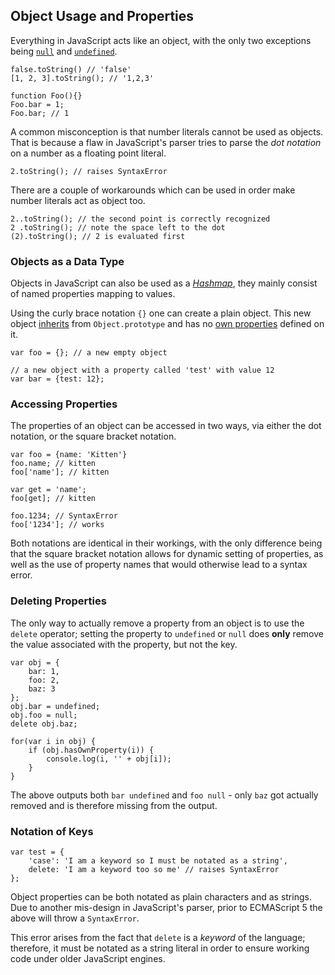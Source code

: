 ## Object Usage and Properties

Everything in JavaScript acts like an object, with the only two exceptions being 
[`null`](#core.undefined) and [`undefined`](#core.undefined).

    false.toString() // 'false'
    [1, 2, 3].toString(); // '1,2,3'
    
    function Foo(){}
    Foo.bar = 1;
    Foo.bar; // 1

A common misconception is that number literals cannot be used as
objects. That is because a flaw in JavaScript's parser tries to parse the *dot 
notation* on a number as a floating point literal.

    2.toString(); // raises SyntaxError

There are a couple of workarounds which can be used in order make number 
literals act as object too.

    2..toString(); // the second point is correctly recognized
    2 .toString(); // note the space left to the dot
    (2).toString(); // 2 is evaluated first

### Objects as a Data Type

Objects in JavaScript can also be used as a [*Hashmap*][1], they mainly consist 
of named properties mapping to values.

Using the curly brace notation `{}` one can create a plain object. This new
object [inherits](#object.prototype) from `Object.prototype` and has no 
[own properties](#object.hasownproperty) defined on it.

    var foo = {}; // a new empty object

    // a new object with a property called 'test' with value 12
    var bar = {test: 12}; 

### Accessing Properties

The properties of an object can be accessed in two ways, via either the dot
notation, or the square bracket notation.
    
    var foo = {name: 'Kitten'}
    foo.name; // kitten
    foo['name']; // kitten
    
    var get = 'name';
    foo[get]; // kitten
    
    foo.1234; // SyntaxError
    foo['1234']; // works

Both notations are identical in their workings, with the only difference being that
the square bracket notation allows for dynamic setting of properties, as well as
the use of property names that would otherwise lead to a syntax error.

### Deleting Properties

The only way to actually remove a property from an object is to use the `delete`
operator; setting the property to `undefined` or `null` does **only** remove the
value associated with the property, but not the key.

    var obj = {
        bar: 1,
        foo: 2,
        baz: 3
    };
    obj.bar = undefined;
    obj.foo = null;
    delete obj.baz;

    for(var i in obj) {
        if (obj.hasOwnProperty(i)) {
            console.log(i, '' + obj[i]);
        }
    }

The above outputs both `bar undefined` and `foo null` - only `baz` got actually
removed and is therefore missing from the output.

### Notation of Keys

    var test = {
        'case': 'I am a keyword so I must be notated as a string',
        delete: 'I am a keyword too so me' // raises SyntaxError
    };

Object properties can be both notated as plain characters and as strings. Due to
another mis-design in JavaScript's parser, prior to ECMAScript 5 the above will throw 
a `SyntaxError`.

This error arises from the fact that `delete` is a *keyword* of the language;
therefore, it must be notated as a string literal in order to ensure working
code under older JavaScript engines.

[1]: http://en.wikipedia.org/wiki/Hashmap

